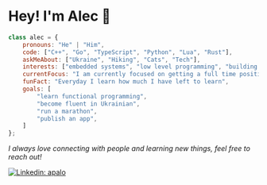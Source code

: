 <h1> Hey! I'm Alec 🫡 </h1>

```javascript
class alec = {
    pronouns: "He" | "Him",
    code: ["C++", "Go", "TypeScript", "Python", "Lua", "Rust"],
    askMeAbout: ["Ukraine", "Hiking", "Cats", "Tech"],
    interests: ["embedded systems", "low level programming", "building stuff"],
    currentFocus: "I am currently focused on getting a full time position as a software developer",
    funFact: "Everyday I learn how much I have left to learn",
    goals: [
        "learn functional programming",
        "become fluent in Ukrainian",
        "run a marathon",
        "publish an app",
    ]
};
```

<p>
    <em>
    I always love connecting with people and learning new things, feel free to reach out!
    </em>
<p>

[![Linkedin: apalo](https://img.shields.io/badge/-apalo-blue?style=flat-square&logo=Linkedin&logoColor=white&link=https://www.linkedin.com/in/apalo/)](https://www.linkedin.com/in/apalo/)
